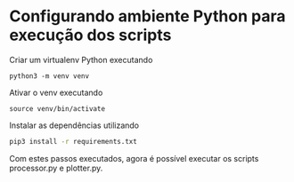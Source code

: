 # Configurando ambiente Python para execução dos scripts

Criar um virtualenv Python executando
```shell
python3 -m venv venv
```

Ativar o venv executando
```shell
source venv/bin/activate
```

Instalar as dependências utilizando
```bash
pip3 install -r requirements.txt
```

Com estes passos executados, agora é possível executar os scripts processor.py e plotter.py.
